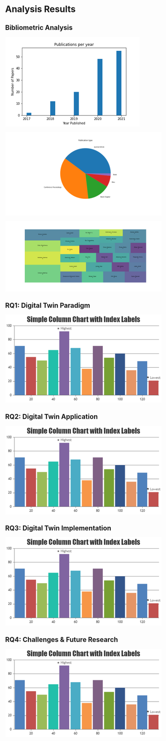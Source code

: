 # Analysis Results

## Bibliometric Analysis

![](https://raw.githubusercontent.com/philipempl/DT4SEC/master/analysis/charts/BA_barchart_publications_year.png?raw=true)

![](https://raw.githubusercontent.com/philipempl/DT4SEC/master/analysis/charts/BA_piechart_publication_type.png?raw=true)

![](https://raw.githubusercontent.com/philipempl/DT4SEC/master/analysis/charts/BA_treemap_author_frequency.png?raw=true)

## RQ1: Digital Twin Paradigm

![](https://github.com/philipempl/DT4SEC/blob/master/analysis/charts/chart.png?raw=true)

## RQ2: Digital Twin Application

![](https://github.com/philipempl/DT4SEC/blob/master/analysis/charts/chart.png?raw=true)

## RQ3: Digital Twin Implementation

![](https://github.com/philipempl/DT4SEC/blob/master/analysis/charts/chart.png?raw=true)

## RQ4: Challenges & Future Research

![](https://github.com/philipempl/DT4SEC/blob/master/analysis/charts/chart.png?raw=true)

